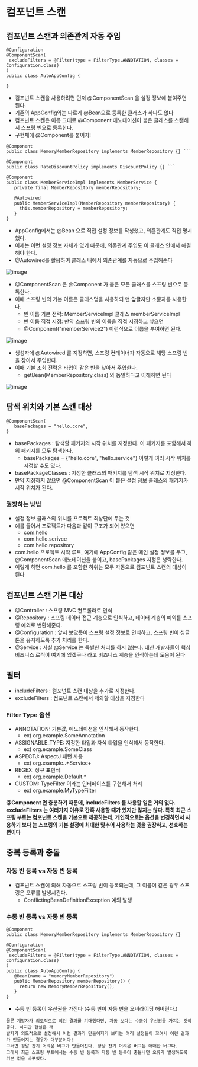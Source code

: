 # 컴포넌트 스캔

## 컴포넌트 스캔과 의존관계 자동 주입

```
@Configuration
@ComponentScan(
 excludeFilters = @Filter(type = FilterType.ANNOTATION, classes = Configuration.class)
)
public class AutoAppConfig {
 
}
```
* 컴포넌트 스캔을 사용하려면 먼저 @ComponentScan 을 설정 정보에 붙여주면 된다.
* 기존의 AppConfig와는 다르게 @Bean으로 등록한 클래스가 하나도 없다
* 컴포넌트 스캔은 이름 그대로 @Component 애노테이션이 붙은 클래스를 스캔해서 스프링 빈으로 등록한다. 
* 구현체에 @Component를 붙이자!

```
@Component
public class MemoryMemberRepository implements MemberRepository {} ```

@Component
public class RateDiscountPolicy implements DiscountPolicy {} ```

@Component
public class MemberServiceImpl implements MemberService {
   private final MemberRepository memberRepository;

   @Autowired
   public MemberServiceImpl(MemberRepository memberRepository) {
     this.memberRepository = memberRepository;
   }
}
```
* AppConfig에서는 @Bean 으로 직접 설정 정보를 작성했고, 의존관계도 직접 명시했다.
* 이제는 이런 설정 정보 자체가 없기 때문에, 의존관계 주입도 이 클래스 안에서 해결해야 한다.
* @Autowired를 활용하여 클래스 내에서 의존관계를 자동으로 주입해준다

![image](https://github.com/vananaHope/TIL/assets/125250099/84a6f002-f259-4ce7-b090-f90f77215fbd)

* @ComponentScan 은 @Component 가 붙은 모든 클래스를 스프링 빈으로 등록한다.
* 이때 스프링 빈의 기본 이름은 클래스명을 사용하되 맨 앞글자만 소문자를 사용한다.
  * 빈 이름 기본 전략: MemberServiceImpl 클래스 memberServiceImpl
  * 빈 이름 직접 지정: 만약 스프링 빈의 이름을 직접 지정하고 싶으면
  * @Component("memberService2") 이런식으로 이름을 부여하면 된다.

![image](https://github.com/vananaHope/TIL/assets/125250099/6a6e413d-1fc7-4a83-883e-14d7c578c761)

* 생성자에 @Autowired 를 지정하면, 스프링 컨테이너가 자동으로 해당 스프링 빈을 찾아서 주입한다.
* 이때 기본 조회 전략은 타입이 같은 빈을 찾아서 주입한다.
  * getBean(MemberRepository.class) 와 동일하다고 이해하면 된다

![image](https://github.com/vananaHope/TIL/assets/125250099/17531614-b45c-4f5c-948a-40dac7fb39d4)

## 탐색 위치와 기본 스캔 대상
```
@ComponentScan(
   basePackages = "hello.core",
}
```
* basePackages : 탐색할 패키지의 시작 위치를 지정한다. 이 패키지를 포함해서 하위 패키지를 모두 탐색한다.
  * basePackages = {"hello.core", "hello.service"} 이렇게 여러 시작 위치를 지정할 수도 있다.
* basePackageClasses : 지정한 클래스의 패키지를 탐색 시작 위치로 지정한다.
* 만약 지정하지 않으면 @ComponentScan 이 붙은 설정 정보 클래스의 패키지가 시작 위치가 된다.

### 권장하는 방법
* 설정 정보 클래스의 위치를 프로젝트 최상단에 두는 것
* 예를 들어서 프로젝트가 다음과 같이 구조가 되어 있으면
  * com.hello
  * com.hello.serivce
  * com.hello.repository
* com.hello 프로젝트 시작 루트, 여기에 AppConfig 같은 메인 설정 정보를 두고, @ComponentScan 애노테이션을 붙이고, basePackages 지정은 생략한다.
* 이렇게 하면 com.hello 를 포함한 하위는 모두 자동으로 컴포넌트 스캔의 대상이 된다

## 컴포넌트 스캔 기본 대상
* @Controller : 스프링 MVC 컨트롤러로 인식
* @Repository : 스프링 데이터 접근 계층으로 인식하고, 데이터 계층의 예외를 스프링 예외로 변환해준다.
* @Configuration : 앞서 보았듯이 스프링 설정 정보로 인식하고, 스프링 빈이 싱글톤을 유지하도록 추가 처리를 한다.
* @Service : 사실 @Service 는 특별한 처리를 하지 않는다. 대신 개발자들이 핵심 비즈니스 로직이 여기에 있겠구나 라고 비즈니스 계층을 인식하는데 도움이 된다

## 필터
* includeFilters : 컴포넌트 스캔 대상을 추가로 지정한다.
* excludeFilters : 컴포넌트 스캔에서 제외할 대상을 지정한다

### Filter Type 옵션
* ANNOTATION: 기본값, 애노테이션을 인식해서 동작한다.
  * ex) org.example.SomeAnnotation
* ASSIGNABLE_TYPE: 지정한 타입과 자식 타입을 인식해서 동작한다.
  * ex) org.example.SomeClass
* ASPECTJ: AspectJ 패턴 사용
  * ex) org.example..*Service+
* REGEX: 정규 표현식
  * ex) org\.example\.Default.*
* CUSTOM: TypeFilter 이라는 인터페이스를 구현해서 처리
  * ex) org.example.MyTypeFilter

**@Component 면 충분하기 때문에, includeFilters 를 사용할 일은 거의 없다. excludeFilters 는
여러가지 이유로 간혹 사용할 때가 있지만 많지는 않다.
특히 최근 스프링 부트는 컴포넌트 스캔을 기본으로 제공하는데, 개인적으로는 옵션을 변경하면서 사용하기 보다
는 스프링의 기본 설정에 최대한 맞추어 사용하는 것을 권장하고, 선호하는 편이다**

## 중복 등록과 충돌

### 자동 빈 등록 vs 자동 빈 등록
* 컴포넌트 스캔에 의해 자동으로 스프링 빈이 등록되는데, 그 이름이 같은 경우 스프링은 오류를 발생시킨다.
  * ConflictingBeanDefinitionException 예외 발생

### 수동 빈 등록 vs 자동 빈 등록
```
@Component
public class MemoryMemberRepository implements MemberRepository {}
```
```
@Configuration
@ComponentScan(
 excludeFilters = @Filter(type = FilterType.ANNOTATION, classes = Configuration.class)
)
public class AutoAppConfig {
   @Bean(name = "memoryMemberRepository")
   public MemberRepository memberRepository() {
     return new MemoryMemberRepository();
   }
}
```
* 수동 빈 등록이 우선권을 가진다 (수동 빈이 자동 빈을 오버라이딩 해버린다.)
```
물론 개발자가 의도적으로 이런 결과를 기대했다면, 자동 보다는 수동이 우선권을 가지는 것이 좋다. 하지만 현실은 개
발자가 의도적으로 설정해서 이런 결과가 만들어지기 보다는 여러 설정들이 꼬여서 이런 결과가 만들어지는 경우가 대부분이다!
그러면 정말 잡기 어려운 버그가 만들어진다. 항상 잡기 어려운 버그는 애매한 버그다.
그래서 최근 스프링 부트에서는 수동 빈 등록과 자동 빈 등록이 충돌나면 오류가 발생하도록 기본 값을 바꾸었다.
```
